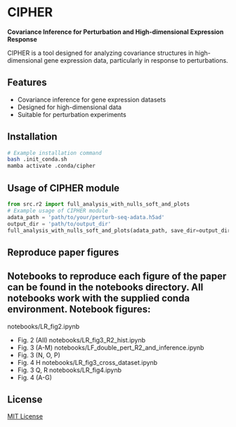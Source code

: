 # CIPHER

**Covariance Inference for Perturbation and High-dimensional Expression Response**

CIPHER is a tool designed for analyzing covariance structures in high-dimensional gene expression data, particularly in response to perturbations.

## Features

- Covariance inference for gene expression datasets
- Designed for high-dimensional data
- Suitable for perturbation experiments

## Installation

```bash
# Example installation command
bash .init_conda.sh
mamba activate .conda/cipher
```

## Usage of CIPHER module

```python
from src.r2 import full_analysis_with_nulls_soft_and_plots
# Example usage of CIPHER module
adata_path = 'path/to/your/perturb-seq-adata.h5ad'
output_dir = 'path/to/output_dir'
full_analysis_with_nulls_soft_and_plots(adata_path, save_dir=output_dir)
```

## Reproduce paper figures
Notebooks to reproduce each figure of the paper can be found in the notebooks directory.
All notebooks work with the supplied conda environment.
Notebook figures:
---
notebooks/LR_fig2.ipynb
- Fig. 2 (All)
notebooks/LR_fig3_R2_hist.ipynb
- Fig. 3 (A-M)
notebooks/LF_double_pert_R2_and_inference.ipynb
- Fig. 3 (N, O, P)
- Fig. 4 H
notebooks/LR_fig3_cross_dataset.ipynb
- Fig. 3 Q, R
notebooks/LR_fig4.ipynb
- Fig. 4 (A-G)


## License

[MIT License](LICENSE)